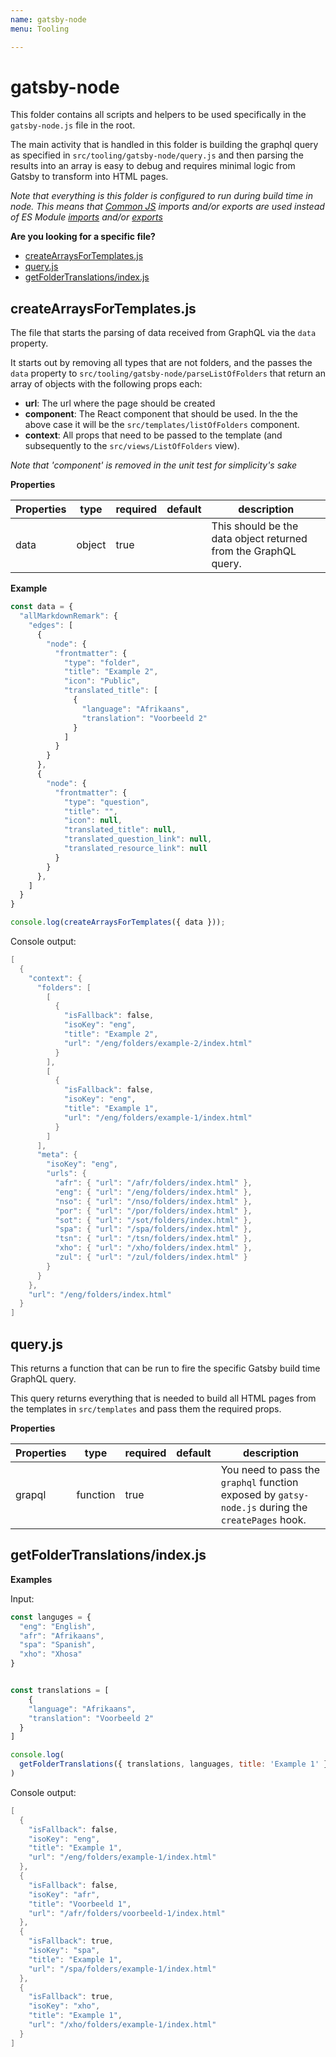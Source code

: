 ```yaml
---
name: gatsby-node
menu: Tooling

---
```


# gatsby-node

This folder contains all scripts and helpers to be used specifically in the `gatsby-node.js` file in the root.

The main activity that is handled in this folder is building the graphql query as specified in `src/tooling/gatsby-node/query.js` and then parsing the results into an array is easy to debug and requires minimal logic from Gatsby to transform into HTML pages.

_Note that everything is this folder is configured to run during build time in node. This means that [Common JS](https://en.wikipedia.org/wiki/CommonJS)  imports and/or exports are used instead of ES Module [imports](https://developer.mozilla.org/en-US/docs/Web/JavaScript/Reference/Statements/import/) and/or [exports](https://developer.mozilla.org/en-US/docs/web/javascript/reference/statements/export)_

**Are you looking for a specific file?**

- [createArraysForTemplates.js](#createarraysfortemplatesjs)
- [query.js](#queryjs)
- [getFolderTranslations/index.js](#getfoldertranslationsindexjs)

## createArraysForTemplates.js

The file that starts the parsing of data received from GraphQL via the `data` property.

It starts out by removing all types that are not folders, and the passes the `data` property to `src/tooling/gatsby-node/parseListOfFolders` that return an array of objects with the following props each:

- **url**: The url where the page should be created
- **component**: The React component that should be used. In the the above case it will be the `src/templates/listOfFolders` component.
- **context**: All props that need to be passed to the template (and subsequently to the `src/views/ListOfFolders` view).

_Note that 'component' is removed in the unit test for simplicity's sake_

**Properties**

|Properties|type|required|default|description|
|---|---|---|---|---|
|data|object|true||This should be the data object returned from the GraphQL query.|

**Example**

```js
const data = {
  "allMarkdownRemark": {
    "edges": [
      {
        "node": {
          "frontmatter": {
            "type": "folder",
            "title": "Example 2",
            "icon": "Public",
            "translated_title": [
              {
                "language": "Afrikaans",
                "translation": "Voorbeeld 2"
              }
            ]
          }
        }
      },
      {
        "node": {
          "frontmatter": {
            "type": "question",
            "title": "",
            "icon": null,
            "translated_title": null,
            "translated_question_link": null,
            "translated_resource_link": null
          }
        }
      },
    ]
  }
}

console.log(createArraysForTemplates({ data }));
```

Console output:

```powershell
[
  {
    "context": {
      "folders": [
        [
          {
            "isFallback": false,
            "isoKey": "eng",
            "title": "Example 2",
            "url": "/eng/folders/example-2/index.html"
          }
        ],
        [
          {
            "isFallback": false,
            "isoKey": "eng",
            "title": "Example 1",
            "url": "/eng/folders/example-1/index.html"
          }
        ]
      ],
      "meta": {
        "isoKey": "eng",
        "urls": {
          "afr": { "url": "/afr/folders/index.html" },
          "eng": { "url": "/eng/folders/index.html" },
          "nso": { "url": "/nso/folders/index.html" },
          "por": { "url": "/por/folders/index.html" },
          "sot": { "url": "/sot/folders/index.html" },
          "spa": { "url": "/spa/folders/index.html" },
          "tsn": { "url": "/tsn/folders/index.html" },
          "xho": { "url": "/xho/folders/index.html" },
          "zul": { "url": "/zul/folders/index.html" }
        }
      }
    },
    "url": "/eng/folders/index.html"
  }
]
```

## query.js

This returns a function that can be run to fire the specific Gatsby build time GraphQL query. 

This query returns everything that is needed to build all HTML pages from the templates in `src/templates` and pass them the required props.

**Properties**

|Properties|type|required|default|description|
|---|---|---|---|---|
|grapql|function|true||You need to pass the `graphql` function exposed by `gatsy-node.js` during the `createPages` hook.|

## getFolderTranslations/index.js

**Examples**

Input:

```js
const languges = {
  "eng": "English",
  "afr": "Afrikaans",
  "spa": "Spanish",
  "xho": "Xhosa"
}


const translations = [
    {
    "language": "Afrikaans",
    "translation": "Voorbeeld 2"
  }
]

console.log(
  getFolderTranslations({ translations, languages, title: 'Example 1' })
)
```

Console output:

```powershell
[
  {
    "isFallback": false,
    "isoKey": "eng",
    "title": "Example 1",
    "url": "/eng/folders/example-1/index.html"
  },
  {
    "isFallback": false,
    "isoKey": "afr",
    "title": "Voorbeeld 1",
    "url": "/afr/folders/voorbeeld-1/index.html"
  },
  {
    "isFallback": true,
    "isoKey": "spa",
    "title": "Example 1",
    "url": "/spa/folders/example-1/index.html"
  },
  {
    "isFallback": true,
    "isoKey": "xho",
    "title": "Example 1",
    "url": "/xho/folders/example-1/index.html"
  }
]
```
